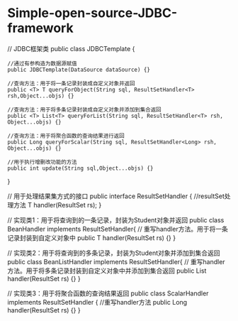 # Simple-open-source-JDBC-framework

// JDBC框架类
public class JDBCTemplate {

	//通过有参构造为数据源赋值
	public JDBCTemplate(DataSource dataSource) {}
	
	//查询方法：用于将一条记录封装成自定义对象并返回
	public <T> T queryForObject(String sql, ResultSetHandler<T> rsh,Object...objs) {}
	
	//查询方法：用于将多条记录封装成自定义对象并添加到集合返回
	public <T> List<T> queryForList(String sql, ResultSetHandler<T> rsh, Object...objs) {}
	
	//查询方法：用于将聚合函数的查询结果进行返回
	public Long queryForScalar(String sql, ResultSetHandler<Long> rsh, Object...objs) {}
	
	//用于执行增删改功能的方法
	public int update(String sql,Object...objs) {}
	
 }
 
// 用于处理结果集方式的接口
public interface ResultSetHandler<T> {
	//resultSet处理方法
	<T> T handler(ResultSet rs);
}

// 实现类1：用于将查询到的一条记录，封装为Student对象并返回
public class BeanHandler<T> implements ResultSetHandler<T>{
	// 重写handler方法。用于将一条记录封装到自定义对象中
	public T handler(ResultSet rs) {}
}

// 实现类2：用于将查询到的多条记录，封装为Student对象并添加到集合返回
public class BeanListHandler<T> implements ResultSetHandler<T>{
	// 重写handler方法。用于将多条记录封装到自定义对象中并添加到集合返回
	public List<T> handler(ResultSet rs) {}
}

// 实现类3：用于将聚合函数的查询结果返回
public class ScalarHandler<T> implements ResultSetHandler<T> {
	//重写handler方法
	public Long handler(ResultSet rs) {}
}
